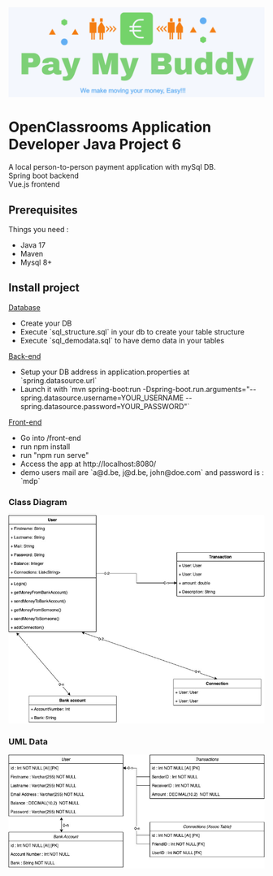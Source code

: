 <p align="center">
  <img src="https://github.com/Achille-Deribreux/P6_Deribreux_Achille/blob/develop/logo.png" alt="PayMyBuddy Logo"/>
</p>

# OpenClassrooms Application Developer Java Project 6

A local person-to-person payment application with mySql DB.<br>
Spring boot backend <br>
Vue.js frontend

## Prerequisites

Things you need : 

- Java 17
- Maven
- Mysql 8+

## Install project 

<p><u>Database</u></p>
<ul>
<li>Create your DB</li>
<li>Execute `sql_structure.sql` in your db to create your table structure</li>
<li>Execute `sql_demodata.sql` to have demo data in your tables </li>
</ul>
<p>


<p><u>Back-end</u></p>
<ul>
<li>Setup your DB address in application.properties at `spring.datasource.url`</li>
<li>Launch it with `mvn spring-boot:run -Dspring-boot.run.arguments="--spring.datasource.username=YOUR_USERNAME --spring.datasource.password=YOUR_PASSWORD"`</li>
</ul>



<p><u>Front-end</u></p>
<ul>
<li>Go into /front-end </li>
<li>run npm install</li>
<li>run "npm run serve" </li>
<li>Access the app at http://localhost:8080/ </li>
<li>demo users mail are `a@d.be, j@d.be, john@doe.com` and password is : `mdp`</li>
</ul>


### Class Diagram

<img src="https://github.com/Achille-Deribreux/P6_Deribreux_Achille/blob/develop/P6_UML_DIAGRAMME_CLASSE.jpg" alt="Class Diagram"/>

### UML Data

<img src="https://github.com/Achille-Deribreux/P6_Deribreux_Achille/blob/develop/P6_UML_BDD.jpg" alt="Data Diagram"/>




